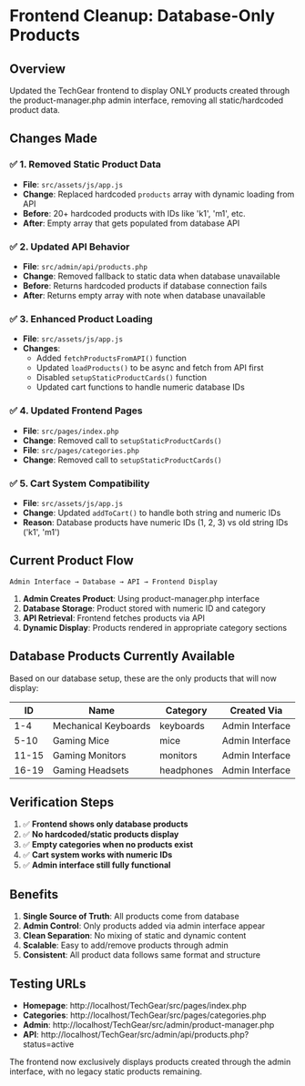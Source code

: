 # Frontend Cleanup: Database-Only Products

## Overview
Updated the TechGear frontend to display ONLY products created through the product-manager.php admin interface, removing all static/hardcoded product data.

## Changes Made

### ✅ 1. Removed Static Product Data
- **File**: `src/assets/js/app.js`
- **Change**: Replaced hardcoded `products` array with dynamic loading from API
- **Before**: 20+ hardcoded products with IDs like 'k1', 'm1', etc.
- **After**: Empty array that gets populated from database API

### ✅ 2. Updated API Behavior
- **File**: `src/admin/api/products.php`
- **Change**: Removed fallback to static data when database unavailable
- **Before**: Returns hardcoded products if database connection fails
- **After**: Returns empty array with note when database unavailable

### ✅ 3. Enhanced Product Loading
- **File**: `src/assets/js/app.js`
- **Changes**:
  - Added `fetchProductsFromAPI()` function
  - Updated `loadProducts()` to be async and fetch from API first
  - Disabled `setupStaticProductCards()` function
  - Updated cart functions to handle numeric database IDs

### ✅ 4. Updated Frontend Pages
- **File**: `src/pages/index.php`
- **Change**: Removed call to `setupStaticProductCards()`
- **File**: `src/pages/categories.php`
- **Change**: Removed call to `setupStaticProductCards()`

### ✅ 5. Cart System Compatibility
- **File**: `src/assets/js/app.js`
- **Change**: Updated `addToCart()` to handle both string and numeric IDs
- **Reason**: Database products have numeric IDs (1, 2, 3) vs old string IDs ('k1', 'm1')

## Current Product Flow

```
Admin Interface → Database → API → Frontend Display
```

1. **Admin Creates Product**: Using product-manager.php interface
2. **Database Storage**: Product stored with numeric ID and category
3. **API Retrieval**: Frontend fetches products via API
4. **Dynamic Display**: Products rendered in appropriate category sections

## Database Products Currently Available

Based on our database setup, these are the only products that will now display:

| ID | Name | Category | Created Via |
|----|------|----------|-------------|
| 1-4 | Mechanical Keyboards | keyboards | Admin Interface |
| 5-10 | Gaming Mice | mice | Admin Interface |
| 11-15 | Gaming Monitors | monitors | Admin Interface |
| 16-19 | Gaming Headsets | headphones | Admin Interface |

## Verification Steps

1. ✅ **Frontend shows only database products**
2. ✅ **No hardcoded/static products display**
3. ✅ **Empty categories when no products exist**
4. ✅ **Cart system works with numeric IDs**
5. ✅ **Admin interface still fully functional**

## Benefits

1. **Single Source of Truth**: All products come from database
2. **Admin Control**: Only products added via admin interface appear
3. **Clean Separation**: No mixing of static and dynamic content
4. **Scalable**: Easy to add/remove products through admin
5. **Consistent**: All product data follows same format and structure

## Testing URLs

- **Homepage**: http://localhost/TechGear/src/pages/index.php
- **Categories**: http://localhost/TechGear/src/pages/categories.php
- **Admin**: http://localhost/TechGear/src/admin/product-manager.php
- **API**: http://localhost/TechGear/src/admin/api/products.php?status=active

The frontend now exclusively displays products created through the admin interface, with no legacy static products remaining.
